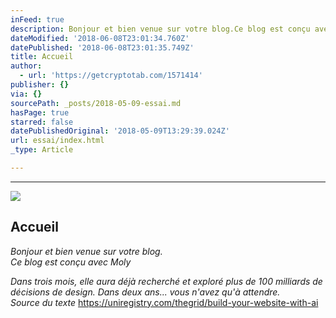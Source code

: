 ```yaml
---
inFeed: true
description: Bonjour et bien venue sur votre blog.Ce blog est conçu avec Moly
dateModified: '2018-06-08T23:01:34.760Z'
datePublished: '2018-06-08T23:01:35.749Z'
title: Accueil
author:
  - url: 'https://getcryptotab.com/1571414'
publisher: {}
via: {}
sourcePath: _posts/2018-05-09-essai.md
hasPage: true
starred: false
datePublishedOriginal: '2018-05-09T13:29:39.024Z'
url: essai/index.html
_type: Article

---
```

---

![](https://imgflo.herokuapp.com/graph/2b2431f8e7ba7b0/f85d2a776058ce94f29f5c1aee5ad954/croprotate.jpg?cropheight=800&cropwidth=774&degrees=0&input=https%3A%2F%2Fthe-grid-user-content.s3-us-west-2.amazonaws.com%2Fa0c6b0c8-58fc-4908-99fa-0d0e6f260a78.jpg&x=14&y=0)

## **Accueil**

_Bonjour et bien venue sur votre blog.  
Ce blog est conçu avec Moly_

_Dans trois mois, elle aura déjà recherché et exploré plus de 100 milliards de décisions de design. Dans deux ans... vous n'avez qu'à attendre.  
Source du texte_ https://uniregistry.com/thegrid/build-your-website-with-ai